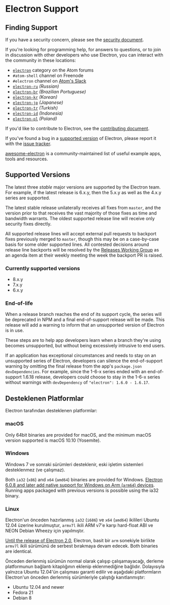 # Electron Support

## Finding Support

If you have a security concern, please see the [security document](https://github.com/electron/electron/tree/master/SECURITY.md).

If you're looking for programming help, for answers to questions, or to join in discussion with other developers who use Electron, you can interact with the community in these locations:
- [`electron`](https://discuss.atom.io/c/electron) category on the Atom forums
- `#atom-shell` channel on Freenode
- `#electron` channel on [Atom's Slack](https://discuss.atom.io/t/join-us-on-slack/16638?source_topic_id=25406)
- [`electron-ru`](https://telegram.me/electron_ru) *(Russian)*
- [`electron-br`](https://electron-br.slack.com) *(Brazilian Portuguese)*
- [`electron-kr`](https://electron-kr.github.io/electron-kr) *(Korean)*
- [`electron-jp`](https://electron-jp.slack.com) *(Japanese)*
- [`electron-tr`](https://electron-tr.herokuapp.com) *(Turkish)*
- [`electron-id`](https://electron-id.slack.com) *(Indonesia)*
- [`electron-pl`](https://electronpl.github.io) *(Poland)*

If you'd like to contribute to Electron, see the [contributing document](https://github.com/electron/electron/blob/master/CONTRIBUTING.md).

If you've found a bug in a [supported version](#supported-versions) of Electron, please report it with the [issue tracker](../development/issues.md).

[awesome-electron](https://github.com/sindresorhus/awesome-electron) is a community-maintained list of useful example apps, tools and resources.

## Supported Versions

The latest three *stable* major versions are supported by the Electron team. For example, if the latest release is 6.x.y, then the 5.x.y as well as the 4.x.y series are supported.

The latest stable release unilaterally receives all fixes from `master`, and the version prior to that receives the vast majority of those fixes as time and bandwidth warrants. The oldest supported release line will receive only security fixes directly.

All supported release lines will accept external pull requests to backport fixes previously merged to `master`, though this may be on a case-by-case basis for some older supported lines. All contested decisions around release line backports will be resolved by the [Releases Working Group](https://github.com/electron/governance/tree/master/wg-releases) as an agenda item at their weekly meeting the week the backport PR is raised.

### Currently supported versions
- 8.x.y
- 7.x.y
- 6.x.y

### End-of-life

When a release branch reaches the end of its support cycle, the series will be deprecated in NPM and a final end-of-support release will be made. This release will add a warning to inform that an unsupported version of Electron is in use.

These steps are to help app developers learn when a branch they're using becomes unsupported, but without being excessively intrusive to end users.

If an application has exceptional circumstances and needs to stay on an unsupported series of Electron, developers can silence the end-of-support warning by omitting the final release from the app's `package.json` `devDependencies`. For example, since the 1-6-x series ended with an end-of-support 1.6.18 release, developers could choose to stay in the 1-6-x series without warnings with `devDependency` of `"electron": 1.6.0 - 1.6.17`.

## Desteklenen Platformlar

Electron tarafından desteklenen platformlar:

### macOS

Only 64bit binaries are provided for macOS, and the minimum macOS version supported is macOS 10.10 (Yosemite).

### Windows

Windows 7 ve sonraki sürümleri desteklenir, eski işletim sistemleri desteklenmez (ve çalışmaz).

Both `ia32` (`x86`) and `x64` (`amd64`) binaries are provided for Windows. [Electron 6.0.8 and later add native support for Windows on Arm (`arm64`) devices](windows-arm.md). Running apps packaged with previous versions is possible using the ia32 binary.

### Linux

Electron'un önceden hazırlanmış `ia32` (`i686`) ve `x64` (`amd64`) ikilileri Ubuntu 12.04 üzerine kurulmuştur, `armv7l` ikili ARM v7'e karşı hard-float ABI ve NEON Debian Wheezy için yapılmıştır.

[Until the release of Electron 2.0][arm-breaking-change], Electron, basit bir `arm` sonekiyle birlikte `armv7l` ikili sürümünü de serbest bırakmaya devam edecek. Both binaries are identical.

Önceden derlenmiş sürümün normal olarak çalışıp çalışamayacağı, derleme platformunun bağlantı kitaplığının eklenip eklenmediğine bağlıdır. Dolayısıyla yalnızca Ubuntu 12.04'ün çalışması garanti edilir ve aşağıdaki platformların Electron'un önceden derlenmiş sürümleriyle çalıştığı kanıtlanmıştır:

* Ubuntu 12.04 and newer
* Fedora 21
* Debian 8

[arm-breaking-change]: ../breaking-changes.md#duplicate-arm-assets

